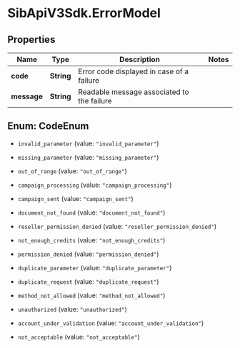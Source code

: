 # SibApiV3Sdk.ErrorModel

## Properties
Name | Type | Description | Notes
------------ | ------------- | ------------- | -------------
**code** | **String** | Error code displayed in case of a failure | 
**message** | **String** | Readable message associated to the failure | 


<a name="CodeEnum"></a>
## Enum: CodeEnum


* `invalid_parameter` (value: `"invalid_parameter"`)

* `missing_parameter` (value: `"missing_parameter"`)

* `out_of_range` (value: `"out_of_range"`)

* `campaign_processing` (value: `"campaign_processing"`)

* `campaign_sent` (value: `"campaign_sent"`)

* `document_not_found` (value: `"document_not_found"`)

* `reseller_permission_denied` (value: `"reseller_permission_denied"`)

* `not_enough_credits` (value: `"not_enough_credits"`)

* `permission_denied` (value: `"permission_denied"`)

* `duplicate_parameter` (value: `"duplicate_parameter"`)

* `duplicate_request` (value: `"duplicate_request"`)

* `method_not_allowed` (value: `"method_not_allowed"`)

* `unauthorized` (value: `"unauthorized"`)

* `account_under_validation` (value: `"account_under_validation"`)

* `not_acceptable` (value: `"not_acceptable"`)




